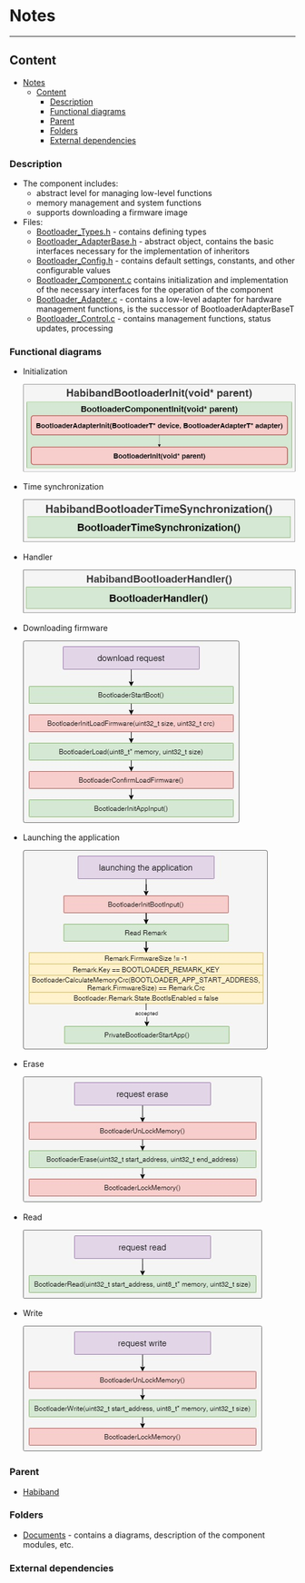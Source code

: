 # Notes
___
## Content
- [Notes](#notes)
  - [Content](#content)
    - [Description](#description)
    - [Functional diagrams](#functional-diagrams)
    - [Parent](#parent)
    - [Folders](#folders)
    - [External dependencies](#external-dependencies)

### Description
- The component includes:
  - abstract level for managing low-level functions
  - memory management and system functions
  - supports downloading a firmware image
- Files:
  - [Bootloader_Types.h](Bootloader_Types.h) - contains defining types
  - [Bootloader_AdapterBase.h](Bootloader_AdapterBase.h) - abstract object, contains the basic interfaces necessary for the implementation of inheritors
  - [Bootloader_Config.h](Bootloader_Config.h) - contains default settings, constants, and other configurable values
  - [Bootloader_Component.с](Bootloader_Component.с) contains initialization and implementation of the necessary interfaces for the operation of the component
  - [Bootloader_Adapter.c](Adapters/Bootloader_Adapter.c) - contains a low-level adapter for hardware management functions, is the successor of BootloaderAdapterBaseT
  - [Bootloader_Control.c](Adapters/Bootloader_Control.c) - contains management functions, status updates, processing

### Functional diagrams
- Initialization

  ![image](Documents/functional_diagram-Initialization.jpg)

- Time synchronization

  ![image](Documents/functional_diagram-TimeSynchronization.jpg)

- Handler

  ![image](Documents/functional_diagram-Handler.jpg)

- Downloading firmware

  ![image](Documents/functional_diagram-DownloadingFirmware.jpg)

- Launching the application

  ![image](Documents/functional_diagram-LaunchingTheApplication.jpg)

- Erase

  ![image](Documents/functional_diagram-RequestErase.jpg)

- Read

  ![image](Documents/functional_diagram-RequestRead.jpg)

- Write

  ![image](Documents/functional_diagram-RequestWrite.jpg)

### Parent
- [Habiband](/Bootloader/Components/Habiband)

### Folders
- [Documents](Documents) - contains a diagrams, description of the component modules, etc.

### External dependencies
